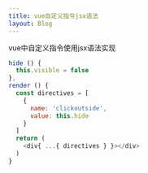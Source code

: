 ```yaml
---
title: vue自定义指令jsx语法
layout: Blog
---
```


vue中自定义指令使用jsx语法实现


```javascript
hide () {
  this.visible = false
},
render () {
  const directives = [
    {
      name: 'clickoutside',
      value: this.hide
    }
  ]
  return (
    <div{ ...{ directives } }></div>
  )
}
```

<!-- more -->
